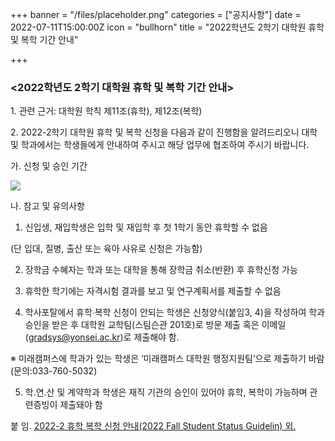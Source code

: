+++
banner = "/files/placeholder.png"
categories = ["공지사항"]
date = 2022-07-11T15:00:00Z
icon = "bullhorn"
title = "2022학년도 2학기 대학원 휴학 및 복학 기간 안내"

+++
### <2022학년도 2학기 대학원 휴학 및 복학 기간 안내>

1\. 관련 근거: 대학원 학칙 제11조(휴학), 제12조(복학)

2\. 2022-2학기 대학원 휴학 및 복학 신청을 다음과 같이 진행함을 알려드리오니 대학 및 학과에서는 학생들에게 안내하여 주시고 해당 업무에 협조하여 주시기 바랍니다.

가. 신청 및 승인 기간

![](/files/휴학.png)

나. 참고 및 유의사항

1) 신입생, 재입학생은 입학 및 재입학 후 첫 1학기 동안 휴학할 수 없음

(단 입대, 질병, 출산 또는 육아 사유로 신청은 가능함)

2) 장학금 수혜자는 학과 또는 대학을 통해 장학금 취소(반환) 후 휴학신청 가능

3) 휴학한 학기에는 자격시험 결과를 보고 및 연구계획서를 제출할 수 없음

4) 학사포탈에서 휴학∙복학 신청이 안되는 학생은 신청양식(붙임3, 4)을 작성하여 학과 승인을 받은 후 대학원 교학팀(스팀슨관 201호)로 방문 제출 혹은 이메일(gradsys@yonsei.ac.kr)로 제출해야 함.

※ 미래캠퍼스에 학과가 있는 학생은 ‘미래캠퍼스 대학원 행정지원팀’으로 제출하기 바람(문의:033-760-5032)

5) 학․연․산 및 계약학과 학생은 재직 기관의 승인이 있어야 휴학, 복학이 가능하며 관련증빙이 제출돼야 함

붙 임. [2022-2 휴학 복학 신청 안내(2022 Fall Student Status Guidelin) 외.](/files/1-2022-2-2022-fall-student-status-guideline-3.zip)
